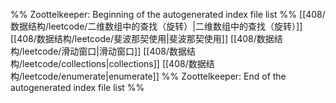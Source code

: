 %% Zoottelkeeper: Beginning of the autogenerated index file list  %%
 [[408/数据结构/leetcode/二维数组中的查找（旋转）|二维数组中的查找（旋转）]]
 [[408/数据结构/leetcode/斐波那契使用|斐波那契使用]]
 [[408/数据结构/leetcode/滑动窗口|滑动窗口]]
 [[408/数据结构/leetcode/collections|collections]]
 [[408/数据结构/leetcode/enumerate|enumerate]]
%% Zoottelkeeper: End of the autogenerated index file list  %%
